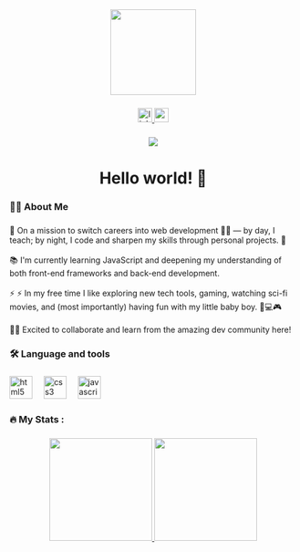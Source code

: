 <div align="center">
  <img height="150" src="https://media3.giphy.com/media/v1.Y2lkPTc5MGI3NjExNG0xOG0zdGZ5ZHhkOGZmNjIwanQ5YWN1ZHBkemgwdWswNng1ZnNjNSZlcD12MV9pbnRlcm5hbF9naWZfYnlfaWQmY3Q9Zw/toXKzaJP3WIgM/giphy.gif"  />
</div>

###

<div align="center">
  <a href="https://www.linkedin.com/in/marcus-mazzini-86398b190/" target="_blank">
    <img src="https://img.shields.io/static/v1?message=LinkedIn&logo=linkedin&label=&color=0077B5&logoColor=white&labelColor=&style=for-the-badge" height="25" alt="linkedin logo"  />
  </a>
  <a href="marcus.mazzini@gmail.com" target="_blank">
    <img src="https://img.shields.io/static/v1?message=Gmail&logo=gmail&label=&color=D14836&logoColor=white&labelColor=&style=for-the-badge" height="25" alt="gmail logo"  />
  </a>
</div>

###

<div align="center">
  <img src="https://visitor-badge.laobi.icu/badge?page_id=MarcusMazzini.MarcusMazzini&"  />
</div>

###

<h1 align="center">Hello world! 👋</h1>

###

<h3 align="left">👩‍💻  About Me</h3>

###

<p align="left">🔭 On a mission to switch careers into web development 👨‍💻 — by day, I teach; by night, I code and sharpen my skills through personal projects. 🌱<br><br>📚 I'm currently learning JavaScript and deepening my understanding of both front-end frameworks and back-end development.<br><br>⚡ ⚡ In my free time I like exploring new tech tools, gaming, watching sci-fi movies, and (most importantly) having fun with my little baby boy. 👶💻🎮<br><br>🤘🏻 Excited to collaborate and learn from the amazing dev community here!</p>

###

<h3 align="left">🛠 Language and tools</h3>

###

<div align="left">
  <img src="https://cdn.jsdelivr.net/gh/devicons/devicon/icons/html5/html5-original.svg" height="40" alt="html5 logo"  />
  <img width="12" />
  <img src="https://cdn.jsdelivr.net/gh/devicons/devicon/icons/css3/css3-original.svg" height="40" alt="css3 logo"  />
  <img width="12" />
  <img src="https://cdn.jsdelivr.net/gh/devicons/devicon/icons/javascript/javascript-original.svg" height="40" alt="javascript logo"  />
</div>

###

<h3 align="left">🔥   My Stats :</h3>

###

<div align="center">
<a href="https://github.com/seu-usuário-aqui">
<img loading="lazy" height="180em" src="https://github-readme-stats.vercel.app/api/top-langs/?username=MarcusMazzini&layout=compact&langs_count=7&theme=gotham"/>
<img loading="lazy" height="180em" src="https://github-readme-stats.vercel.app/api?username=MarcusMazzini&show_icons=true&theme=gotham"/>
</div></div>

###
